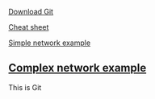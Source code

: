 [Download Git](https://git-scm.com/)

[Cheat sheet](https://github.com/HackYourFuture-CPH/Git/blob/master/week1/cheatsheet.md)

[Simple network example](https://github.com/MarcoDaniels/hyf-JavaScript1/network)

[Complex network example](https://github.com/HackYourFuture-CPH/curriculum/network)
-------------

This is Git
